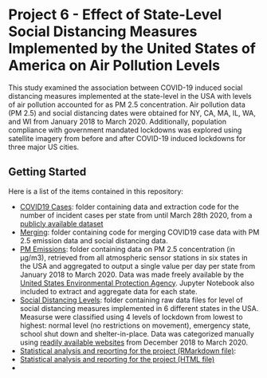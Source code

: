 # Project 6 - Effect of State-Level Social Distancing Measures Implemented by the United States of America on Air Pollution Levels

This study examined the association between COVID-19 induced social distancing measures implemented at the state-level in the USA with levels of air pollution accounted for as PM 2.5 concentration. Air pollution data (PM 2.5) and social distancing dates were obtained for NY, CA, MA, IL, WA, and WI from January 2018 to March 2020. Additionally, population compliance with government mandated lockdowns was explored using satellite imagery from before and after COVID-19 induced lockdowns for three major US cities.

## Getting Started

Here is a list of the items contained in this repository:

- [COVID19 Cases](https://github.com/COVID19-DVRN/Project-6---Effects-of-social-distancing-and-isolation-on-pollution/tree/master/COVID19%20Cases): folder containing data and extraction code for the number of incident cases per state from until March 28th 2020, from a [publicly available dataset](https://github.com/nytimes/covid-19-data)
- [Merging](https://github.com/COVID19-DVRN/Project-6---Effects-of-social-distancing-and-isolation-on-pollution/tree/master/Merging): folder containing code for merging COVID19 case data with PM 2.5 emission data and social distancing data.
- [PM Emissions](https://github.com/COVID19-DVRN/Project-6---Effects-of-social-distancing-and-isolation-on-pollution/tree/master/PM%20Emissions): folder containing data on PM 2.5 concentration (in μg/m3), retrieved from all atmospheric sensor stations in six states in the USA and aggregated to output a single value per day per state from January 2018 to March 2020. Data was made freely available by the [United States Environmental Protection Agency](https://www.epa.gov/outdoor-air-quality-data/download-daily-data). Jupyter Notebook also included to extract and aggregate data for each state.
- [Social Distancing Levels](https://github.com/COVID19-DVRN/Project-6---Effects-of-social-distancing-and-isolation-on-pollution/tree/master/Social%20Distancing%20Levels): folder containing raw data files for level of social distancing measures implemented in 6 different states in the USA. Measurse were classified using 4 levels of lockdown from lowest to highest: normal level (no restrictions on movement), emergency state, school shut down and shelter-in-place. Data was categorized manually using [readily available websites](https://en.wikipedia.org/wiki/Timeline_of_the_2020_coronavirus_pandemic_in_the_United_States) from December 2018 to March 2020.
- [Statistical analysis and reporting for the project (RMarkdown file)](https://github.com/COVID19-DVRN/Project-6---Effects-of-social-distancing-and-isolation-on-pollution/blob/master/Statistical%20Analysis%20and%20Reporting.rmd):
- [Statistical analysis and reporting for the project (HTML file)](https://github.com/COVID19-DVRN/Project-6---Effects-of-social-distancing-and-isolation-on-pollution/blob/master/Statistical%20Analysis%20and%20Reporting.html)
- 
